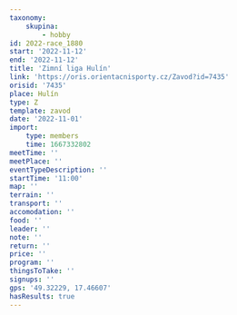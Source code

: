 ```yaml
---
taxonomy:
    skupina:
        - hobby
id: 2022-race_1880
start: '2022-11-12'
end: '2022-11-12'
title: 'Zimní liga Hulín'
link: 'https://oris.orientacnisporty.cz/Zavod?id=7435'
orisid: '7435'
place: Hulín
type: Z
template: zavod
date: '2022-11-01'
import:
    type: members
    time: 1667332802
meetTime: ''
meetPlace: ''
eventTypeDescription: ''
startTime: '11:00'
map: ''
terrain: ''
transport: ''
accomodation: ''
food: ''
leader: ''
note: ''
return: ''
price: ''
program: ''
thingsToTake: ''
signups: ''
gps: '49.32229, 17.46607'
hasResults: true
---
```


